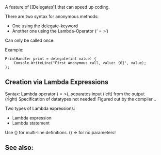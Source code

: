 A feature of [[Delegates]] that can speed up coding.

There are two syntax for anonymous methods:
- One using the delegate-keyword
- Another one using the Lambda-Operator (‘$=>$‘)

Can only be called once.

Example:
```
PrintHandler print = delegate(int value) { 
	Console.WriteLine("First Anonymous call, value: {0}", value);
};
```

## Creation via Lambda Expressions 

Syntax: Lambda operator ($=>$), separates input (left) from the output (right)
Specification of datatypes not needed! Figured out by the compiler...

Two types of Lambda expressions:
- Lambda expression
- Lambda statement

Use {} for multi-line definitions.
() => for no parameters!


See also:
- 